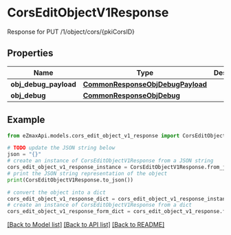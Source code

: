# CorsEditObjectV1Response

Response for PUT /1/object/cors/{pkiCorsID}

## Properties

Name | Type | Description | Notes
------------ | ------------- | ------------- | -------------
**obj_debug_payload** | [**CommonResponseObjDebugPayload**](CommonResponseObjDebugPayload.md) |  | 
**obj_debug** | [**CommonResponseObjDebug**](CommonResponseObjDebug.md) |  | [optional] 

## Example

```python
from eZmaxApi.models.cors_edit_object_v1_response import CorsEditObjectV1Response

# TODO update the JSON string below
json = "{}"
# create an instance of CorsEditObjectV1Response from a JSON string
cors_edit_object_v1_response_instance = CorsEditObjectV1Response.from_json(json)
# print the JSON string representation of the object
print(CorsEditObjectV1Response.to_json())

# convert the object into a dict
cors_edit_object_v1_response_dict = cors_edit_object_v1_response_instance.to_dict()
# create an instance of CorsEditObjectV1Response from a dict
cors_edit_object_v1_response_form_dict = cors_edit_object_v1_response.from_dict(cors_edit_object_v1_response_dict)
```
[[Back to Model list]](../README.md#documentation-for-models) [[Back to API list]](../README.md#documentation-for-api-endpoints) [[Back to README]](../README.md)


